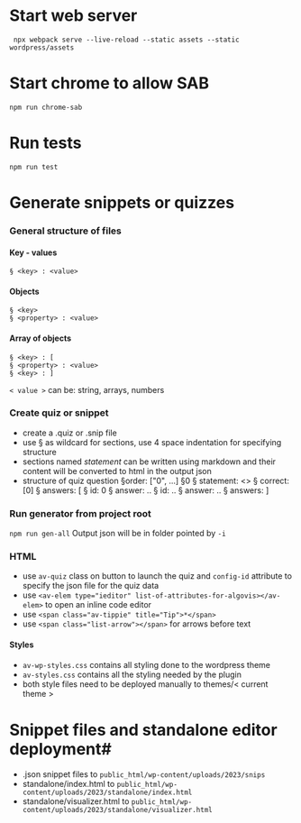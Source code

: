 # Start web server #
``` npx webpack serve --live-reload --static assets --static wordpress/assets```

# Start chrome to allow SAB #
``` npm run chrome-sab ```

# Run tests #
``` npm run test ```

# Generate snippets or quizzes #
### General structure of files ###
#### Key - values
 ``` 
 § <key> : <value> 
 ```
#### Objects
 ``` 
 § <key> 
 § <property> : <value>
 ```
#### Array of objects
```
§ <key> : [
§ <property> : <value>
§ <key> : ]
```

```< value >``` can be: string, arrays, numbers

### Create quiz or snippet ###
- create a .quiz or .snip file
- use § as wildcard for sections, use 4 space indentation for specifying structure
- sections named _statement_ can be written using markdown and their content will be converted to html in the output json
- structure of quiz question
§order: ["0", ...]
§0
§    statement: <>
§    correct: [0]
§    answers: [
§        id: 0
§        answer: ..
§        id: ..
§        answer: ..
§    answers: ]

### Run generator from project root ###
``` npm run gen-all ```
Output json will be in folder pointed by ```-i```

### HTML ###
- use ```av-quiz``` class on button to launch the quiz and ```config-id``` attribute to specify the json file for the quiz data
- use ```<av-elem type="ieditor" list-of-attributes-for-algovis></av-elem>``` to open an inline code editor
- use ```<span class="av-tippie" title="Tip">*</span>```
- use ```<span class="list-arrow"></span>``` for arrows before text

#### Styles ####
- ```av-wp-styles.css``` contains all styling done to the wordpress theme
- ```av-styles.css``` contains all the styling needed by the plugin
- both style files need to be deployed manually to themes/< current theme >

# Snippet files and standalone editor deployment#
- .json snippet files to ``` public_html/wp-content/uploads/2023/snips ```
- standalone/index.html to ``` public_html/wp-content/uploads/2023/standalone/index.html ```
- standalone/visualizer.html to ``` public_html/wp-content/uploads/2023/standalone/visualizer.html ```
